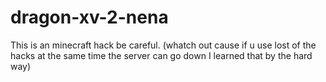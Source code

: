 # dragon-xv-2-nena
This is an minecraft hack be careful.
(whatch out cause if u use lost of the hacks at the same time the server can go down I learned that by the hard way)
